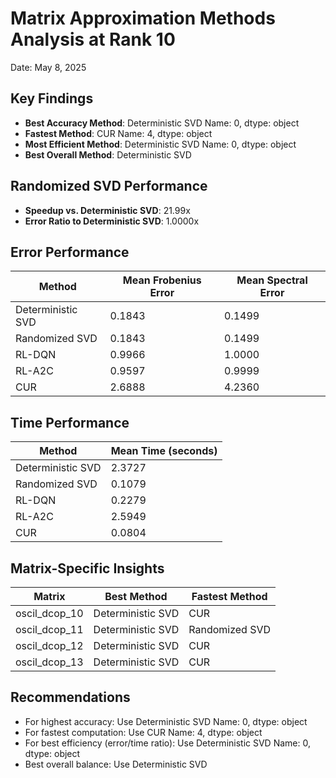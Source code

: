 # Matrix Approximation Methods Analysis at Rank 10

Date: May 8, 2025

## Key Findings

- **Best Accuracy Method**:     Deterministic SVD
Name: 0, dtype: object
- **Fastest Method**:     CUR
Name: 4, dtype: object
- **Most Efficient Method**:     Deterministic SVD
Name: 0, dtype: object
- **Best Overall Method**: Deterministic SVD

## Randomized SVD Performance

- **Speedup vs. Deterministic SVD**: 21.99x
- **Error Ratio to Deterministic SVD**: 1.0000x

## Error Performance

| Method | Mean Frobenius Error | Mean Spectral Error |
|--------|----------------------|---------------------|
| Deterministic SVD | 0.1843 | 0.1499 |
| Randomized SVD | 0.1843 | 0.1499 |
| RL-DQN | 0.9966 | 1.0000 |
| RL-A2C | 0.9597 | 0.9999 |
| CUR | 2.6888 | 4.2360 |

## Time Performance

| Method | Mean Time (seconds) |
|--------|---------------------|
| Deterministic SVD | 2.3727 |
| Randomized SVD | 0.1079 |
| RL-DQN | 0.2279 |
| RL-A2C | 2.5949 |
| CUR | 0.0804 |

## Matrix-Specific Insights

| Matrix | Best Method | Fastest Method |
|--------|-------------|---------------|
| oscil_dcop_10 | Deterministic SVD | CUR |
| oscil_dcop_11 | Deterministic SVD | Randomized SVD |
| oscil_dcop_12 | Deterministic SVD | CUR |
| oscil_dcop_13 | Deterministic SVD | CUR |

## Recommendations

- For highest accuracy: Use     Deterministic SVD
Name: 0, dtype: object
- For fastest computation: Use     CUR
Name: 4, dtype: object
- For best efficiency (error/time ratio): Use     Deterministic SVD
Name: 0, dtype: object
- Best overall balance: Use Deterministic SVD
